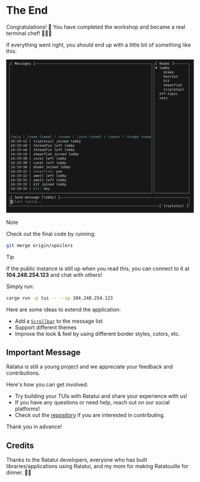 # The End

Congratulations! 🎉 You have completed the workshop and became a real terminal chef! 👨‍🍳🐀

If everything went right, you should end up with a little bit of something like this:

![demo](../assets/demo.gif)

> [!NOTE]
> Check out the final code by running:
>
> ```sh
> git merge origin/spoilers
> ```

> [!TIP]
> If the public instance is still up when you read this, you can connect to it at **104.248.254.123** and chat with others!
>
> Simply run:
>
> ```sh
> cargo run -p tui -- --ip 104.248.254.123
> ```

Here are some ideas to extend the application:

- Add a [`Scrollbar`](https://docs.rs/ratatui/latest/ratatui/widgets/struct.Scrollbar.html) to the message list
- Support different themes
- Improve the look & feel by using different border styles, colors, etc.

## Important Message

Ratatui is still a young project and we appreciate your feedback and contributions.

Here's how you can get involved:

- Try building your TUIs with Ratatui and share your experience with us!
- If you have any questions or need help, reach out on our social platforms!
- Check out the [repository](https://github.com/ratatui/ratatui) if you are interested in contributing.

Thank you in advance!

## Credits

Thanks to the Ratatui developers, everyone who has built libraries/applications using Ratatui, and my mom for making Ratatouille for dinner. 🤍🐁
